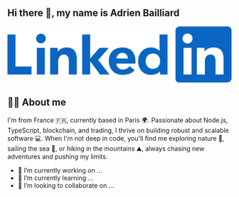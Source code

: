 ## Hi there 👋, my name is Adrien Bailliard

[![linkedin link](assets/linkedin.svg)](https://www.linkedin.com/in/adrien-bailliard/)

## 🙋‍♂️ About me

I'm from France 🇫🇷, currently based in Paris 🌍. Passionate about Node.js, TypeScript, blockchain, and trading, I thrive on building robust and scalable software 💻. When I'm not deep in code, you'll find me exploring nature 🌳, sailing the sea 🌊, or hiking in the mountains ⛰️, always chasing new adventures and pushing my limits.


- 🔭 I’m currently working on ...
- 🌱 I’m currently learning ...
- 👯 I’m looking to collaborate on ...
